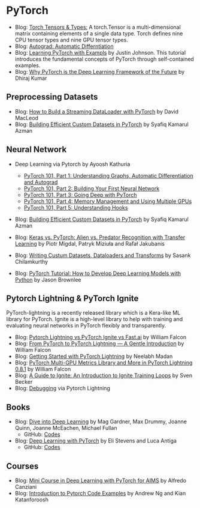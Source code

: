 # PyTorch  

- Blog: [Torch Tensors & Types:](https://pytorch.org/docs/stable/tensors.html) A torch.Tensor is a multi-dimensional 
matrix containing elements of a single data type. Torch defines nine CPU tensor types and nine GPU tensor types. 
- Blog: [Autograd: Automatic Differntiation](https://pytorch.org/tutorials/beginner/blitz/autograd_tutorial.html) 
- Blog: [Learning PyTorch with Exampls](https://pytorch.org/tutorials/beginner/pytorch_with_examples.html) by Justin Johnson. 
This tutorial introduces the fundamental concepts of PyTorch through self-contained examples.  
- Blog: [Why PyTorch is the Deep Learning Framework of the Future](https://blog.paperspace.com/why-use-pytorch-deep-learning-framework/) by Dhiraj Kumar  

## Preprocessing Datasets  

- Blog: [How to Build a Streaming DataLoader with PyTorch](https://medium.com/speechmatics/how-to-build-a-streaming-dataloader-with-pytorch-a66dd891d9dd) by David MacLeod   
- Blog: [Building Efficient Custom Datasets in PyTorch](https://towardsdatascience.com/building-efficient-custom-datasets-in-pytorch-2563b946fd9f) by Syafiq Kamarul Azman    

## Neural Network

- Deep Learning via Pytorch by Ayoosh Kathuria  
    - [PyTorch 101, Part 1: Understanding Graphs, Automatic Differentiation and Autograd](https://blog.paperspace.com/pytorch-101-understanding-graphs-and-automatic-differentiation/)  
    - [PyTorch 101, Part 2: Building Your First Neural Network](https://blog.paperspace.com/pytorch-101-building-neural-networks/)  
    - [PyTorch 101, Part 3: Going Deep with PyTorch](https://blog.paperspace.com/pytorch-101-advanced/)  
    - [PyTorch 101, Part 4: Memory Management and Using Multiple GPUs](https://blog.paperspace.com/pytorch-memory-multi-gpu-debugging/)  
    - [PyTorch 101, Part 5: Understanding Hooks](https://blog.paperspace.com/pytorch-hooks-gradient-clipping-debugging/)
    
 - Blog: [Building Efficient Custom Datasets in PyTorch](https://towardsdatascience.com/building-efficient-custom-datasets-in-pytorch-2563b946fd9f) by Syafiq Kamarul Azman   
 - Blog: [Keras vs. PyTorch: Alien vs. Predator Recognition with Transfer Learning](https://deepsense.ai/keras-vs-pytorch-avp-transfer-learning/) by Piotr Migdal, Patryk Miziuła and Rafał Jakubanis  
 - Blog: [Writing Custum Datasets, Dataloaders and Transforms](https://pytorch.org/tutorials/beginner/data_loading_tutorial.html) by Sasank Chilamkurthy    
 - Blog: [PyTorch Tutorial: How to Develop Deep Learning Models with Python](https://machinelearningmastery.com/pytorch-tutorial-develop-deep-learning-models/) by Jason Brownlee    
 
## Pytorch Lightning & PyTorch Ignite  
PyTorch-lightning is a recently released library which is a Kera-like ML library for PyTorch. Ignite is a high-level library to help with training and evaluating neural networks in PyTorch flexibly and transparently.  

- Blog: [Pytorch Lightning vs PyTorch Ignite vs Fast.ai](https://towardsdatascience.com/pytorch-lightning-vs-pytorch-ignite-vs-fast-ai-61dc7480ad8a) by William Falcon  
- Blog: [From PyTorch to PyTorch Lightning — A Gentle Introduction](https://towardsdatascience.com/from-pytorch-to-pytorch-lightning-a-gentle-introduction-b371b7caaf09)  by William Falcon   
- Blog: [Getting Started with PyTorch Lightning](https://www.learnopencv.com/getting-started-with-pytorch-lightning/) by Neelabh Madan 
- Blog: [PyTorch Multi-GPU Metrics Library and More in PyTorch Lightning 0.8.1](https://medium.com/pytorch/pytorch-multi-gpu-metrics-and-more-in-pytorch-lightning-0-8-1-b7cadd04893e) by William Falcon   
- Blog: [A Guide to Ignite: An Introduction to Ignite Training Loops](https://svenbecker.github.io/programming/deep%20learning/python/ignite/) by Sven Becker  
- Blog: [Debugging](https://pytorch-lightning.readthedocs.io/en/latest/debugging.html) via Pytorch Lightning  

## Books

- Blog: [Dive into Deep Learning](https://d2l.ai) by  Mag Gardner, Max Drummy, Joanne Quinn, Joanne McEachen, Michael Fullan   
    - GitHub: [Codes](https://github.com/dsgiitr/d2l-pytorch)   
- Blog: [Deep Learning with PyTorch](https://pytorch.org/deep-learning-with-pytorch) by Eli Stevens and Luca Antiga  
    - GitHub: [Codes](https://github.com/deep-learning-with-pytorch/dlwpt-code)   


## Courses

- Blog: [Mini Course in Deep Learning with PyTorch for AIMS](https://github.com/Atcold/pytorch-Deep-Learning-Minicourse) 
by Alfredo Canziani   
- Blog: [Introduction to Pytorch Code Examples](https://cs230.stanford.edu/blog/pytorch/) by Andrew Ng and Kian Katanforoosh     


